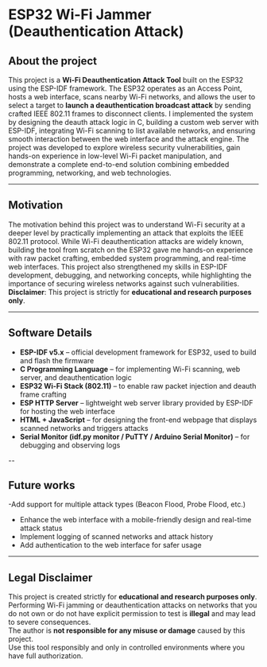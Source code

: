 # ESP32 Wi-Fi Jammer (Deauthentication Attack)

## About the project
This project is a **Wi-Fi Deauthentication Attack Tool** built on the ESP32 using the ESP-IDF framework. The ESP32 operates as an Access Point, hosts a web interface, scans nearby Wi-Fi networks, and allows the user to select a target to **launch a deauthentication broadcast attack** by sending crafted IEEE 802.11 frames to disconnect clients. I implemented the system by designing the deauth attack logic in C, building a custom web server with ESP-IDF, integrating Wi-Fi scanning to list available networks, and ensuring smooth interaction between the web interface and the attack engine. The project was developed to explore wireless security vulnerabilities, gain hands-on experience in low-level Wi-Fi packet manipulation, and demonstrate a complete end-to-end solution combining embedded programming, networking, and web technologies.

---
## Motivation
The motivation behind this project was to understand Wi-Fi security at a deeper level by practically implementing an attack that exploits the IEEE 802.11 protocol. While Wi-Fi deauthentication attacks are widely known, building the tool from scratch on the ESP32 gave me hands-on experience with raw packet crafting, embedded system programming, and real-time web interfaces. This project also strengthened my skills in ESP-IDF development, debugging, and networking concepts, while highlighting the importance of securing wireless networks against such vulnerabilities.
**Disclaimer**: This project is strictly for **educational and research purposes only**. 

---
## Software Details
- **ESP-IDF v5.x** – official development framework for ESP32, used to build and flash the firmware  
- **C Programming Language** – for implementing Wi-Fi scanning, web server, and deauthentication logic  
- **ESP32 Wi-Fi Stack (802.11)** – to enable raw packet injection and deauth frame crafting  
- **ESP HTTP Server** – lightweight web server library provided by ESP-IDF for hosting the web interface  
- **HTML + JavaScript** – for designing the front-end webpage that displays scanned networks and triggers attacks  
- **Serial Monitor (idf.py monitor / PuTTY / Arduino Serial Monitor)** – for debugging and observing logs  

--
## Future works
-Add support for multiple attack types (Beacon Flood, Probe Flood, etc.)  
- Enhance the web interface with a mobile-friendly design and real-time attack status  
- Implement logging of scanned networks and attack history   
- Add authentication to the web interface for safer usage  

---
## Legal Disclaimer  

This project is created strictly for **educational and research purposes only**.  
Performing Wi-Fi jamming or deauthentication attacks on networks that you do not own or do not have explicit permission to test is **illegal** and may lead to severe consequences.  
The author is **not responsible for any misuse or damage** caused by this project.  
Use this tool responsibly and only in controlled environments where you have full authorization.  

